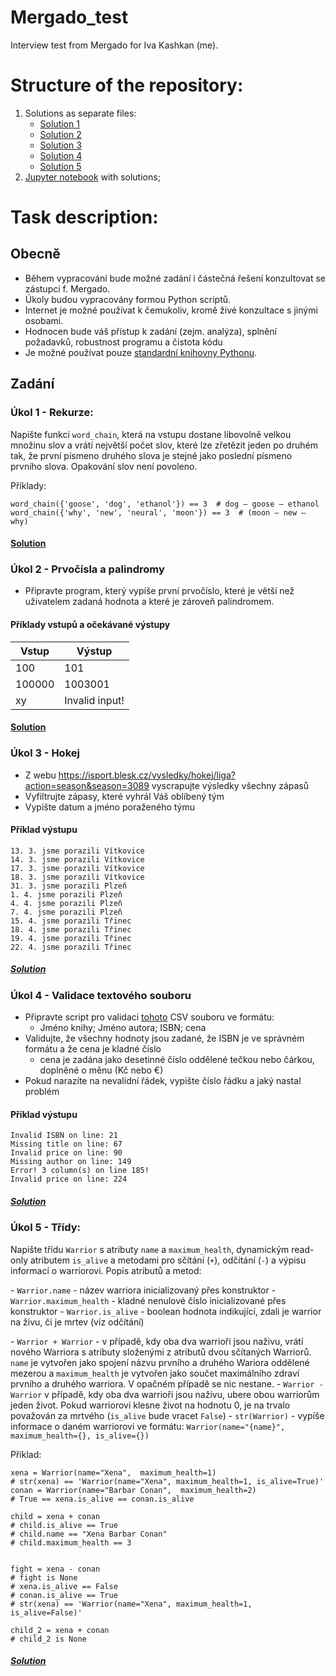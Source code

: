 # Mergado_test
Interview test from Mergado for Iva Kashkan (me).
# Structure of the repository:
1. Solutions as separate files:
    * [Solution 1](https://github.com/lamewarden/Mergado_test/blob/main/Kashkan_solution_1.py)
    * [Solution 2](https://github.com/lamewarden/Mergado_test/blob/main/Kashkan_solution_2.py)
    * [Solution 3](https://github.com/lamewarden/Mergado_test/blob/main/Kashkan_solution_3.py)
    * [Solution 4](https://github.com/lamewarden/Mergado_test/blob/main/Kashkan_solution_4.py)
    * [Solution 5](https://github.com/lamewarden/Mergado_test/blob/main/Kashkan_solution_5.py)
3. [Jupyter notebook](https://github.com/lamewarden/Mergado_test/blob/main/Kashkan_tech_interview_solution.ipynb) with solutions;

# Task description:
## Obecně
- Během vypracování bude možné zadání i částečná řešení konzultovat se zástupci f. Mergado.
- Úkoly budou vypracovány formou Python scriptů.
- Internet je možné používat k čemukoliv, kromě živé konzultace s jinými osobami.
- Hodnocen bude váš přístup k zadání (zejm. analýza), splnění požadavků, robustnost programu a čistota kódu
- Je možné používat pouze [standardní knihovny Pythonu](https://docs.python.org/3/library/).

## Zadání
### Úkol 1 - Rekurze:
Napište funkci ``word_chain``, která na vstupu dostane libovolně velkou množinu slov a vrátí největší počet slov, které lze zřetězit jeden po druhém tak, že první písmeno druhého slova je stejné jako poslední písmeno prvního slova. Opakování slov není povoleno.

Příklady:

```
word_chain({'goose', 'dog', 'ethanol'}) == 3  # dog – goose – ethanol
word_chain({'why', 'new', 'neural', 'moon'}) == 3  # (moon – new – why)
```
#### [Solution](https://github.com/lamewarden/Mergado_test/blob/main/Kashkan_solution_1.py)

### Úkol 2 - Prvočísla a palindromy
- Připravte program, který vypíše první prvočíslo, které je větší než uživatelem zadaná hodnota a které je zároveň palindromem.

#### Příklady vstupů a očekávané výstupy
| Vstup    | Výstup          |
| -------- | --------------- |
| 100      | 101             |
| 100000   | 1003001         |
| xy       | Invalid input!  |

#### [Solution](https://github.com/lamewarden/Mergado_test/blob/main/Kashkan_solution_2.py)

### Úkol 3 - Hokej
- Z webu https://isport.blesk.cz/vysledky/hokej/liga?action=season&season=3089 vyscrapujte výsledky všechny zápasů
- Vyfiltrujte zápasy, které vyhrál Váš oblíbený tým
- Vypište datum a jméno poraženého týmu

#### Příklad výstupu
```
13. 3. jsme porazili Vítkovice
14. 3. jsme porazili Vítkovice
17. 3. jsme porazili Vítkovice
18. 3. jsme porazili Vítkovice
31. 3. jsme porazili Plzeň
1. 4. jsme porazili Plzeň
4. 4. jsme porazili Plzeň
7. 4. jsme porazili Plzeň
15. 4. jsme porazili Třinec
18. 4. jsme porazili Třinec
19. 4. jsme porazili Třinec
22. 4. jsme porazili Třinec
```
##### [Solution](https://github.com/lamewarden/Mergado_test/blob/main/Kashkan_solution_3.py)

### Úkol 4 - Validace textového souboru
- Připravte script pro validaci [tohoto](https://pastebin.com/tNmieVFn) CSV souboru ve formátu:
    - Jméno knihy; Jméno autora; ISBN; cena
- Validujte, že všechny hodnoty jsou zadané, že ISBN je ve správném formátu a že cena je kladné číslo
    - cena je zadána jako desetinné číslo oddělené tečkou nebo čárkou, doplněné o měnu (Kč nebo €)
- Pokud narazíte na nevalidní řádek, vypište číslo řádku a jaký nastal problém

#### Příklad výstupu
```
Invalid ISBN on line: 21
Missing title on line: 67
Invalid price on line: 90
Missing author on line: 149
Error! 3 column(s) on line 185!
Invalid price on line: 224
```
##### [Solution](https://github.com/lamewarden/Mergado_test/blob/main/Kashkan_solution_4.py)

### Úkol 5 - Třídy:
Napište třídu ``Warrior`` s atributy ``name`` a ``maximum_health``, dynamickým read-only atributem ``is_alive`` a metodami pro sčítání (``+``), odčítání (``-``) a výpisu informací o warriorovi. Popis atributů a metod:

\- ``Warrior.name`` - název warriora inicializovaný přes konstruktor
\- ``Warrior.maximum_health`` - kladné nenulové číslo inicializované přes konstruktor
\- ``Warrior.is_alive`` - boolean hodnota indikující, zdali je warrior na živu, či je mrtev (viz odčítání)

\- ``Warrior + Warrior`` - v případě, kdy oba dva warrioři jsou naživu, vrátí nového Warriora s atributy složenými z atributů dvou sčítaných Warriorů. ``name`` je vytvořen jako spojení názvu prvního a druhého Wariora
oddělené mezerou a ``maximum_health`` je vytvořen jako součet maximálního zdraví prvního a druhého warriora. V opačném případě se nic nestane.
\- ``Warrior - Warrior`` v případě, kdy oba dva warrioři jsou naživu, ubere obou warriorům jeden život. Pokud warriorovi klesne život na hodnotu 0, je na trvalo považován za mrtvého (``is_alive`` bude vracet ``False``)
\- ``str(Warrior)`` - vypíše informace o daném warriorovi ve formátu: ``Warrior(name="{name}", maximum_health={}, is_alive={})``

Příklad:


```
xena = Warrior(name="Xena",  maximum_health=1)
# str(xena) == 'Warrior(name="Xena", maximum_health=1, is_alive=True)'
conan = Warrior(name="Barbar Conan",  maximum_health=2)
# True == xena.is_alive == conan.is_alive

child = xena + conan
# child.is_alive == True
# child.name == "Xena Barbar Conan"
# child.maximum_health == 3


fight = xena - conan
# fight is None
# xena.is_alive == False
# conan.is_alive == True
# str(xena) == 'Warrior(name="Xena", maximum_health=1, is_alive=False)'

child_2 = xena + conan
# child_2 is None
```
##### [Solution](https://github.com/lamewarden/Mergado_test/blob/main/Kashkan_solution_5.py)
